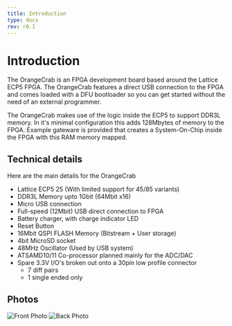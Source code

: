 ```yaml
---
title: Introduction
type: docs
rev: r0.1
---
```


# Introduction

The OrangeCrab is an FPGA development board based around the Lattice ECP5 FPGA. The OrangeCrab features a direct USB connection to the FPGA and comes loaded with a DFU bootloader so you can get started without the need of an external programmer.

The OrangeCrab makes use of the logic inside the ECP5 to support DDR3L memory. In it's minimal configuration this adds 128Mbytes of memory to the FPGA. Example gateware is provided that creates a System-On-Chip inside the FPGA with this RAM memory mapped.

## Technical details

Here are the main details for the OrangeCrab

* Lattice ECP5 25 (With limited support for 45/85 variants)
* DDR3L Memory upto 1Gbit (64Mbit x16)
* Micro USB connection
* Full-speed (12Mbit) USB direct connection to FPGA
* Battery charger, with charge indicator LED
* Reset Button 
* 16Mbit QSPI FLASH Memory (Bitstream + User storage)
* 4bit MicroSD socket
* 48MHz Oscillator (Used by USB system)
* ATSAMD10/11 Co-processor planned mainly for the ADC/DAC
* Spare 3.3V I/O's broken out onto a 30pin low profile connector
  * 7 diff pairs
  * 1 single ended only

## Photos
![Front Photo](OrangeCrab_r0.1_front.jpeg "Front Photo")
![Back Photo](OrangeCrab_r0.1_back.jpeg "Back Photo")
